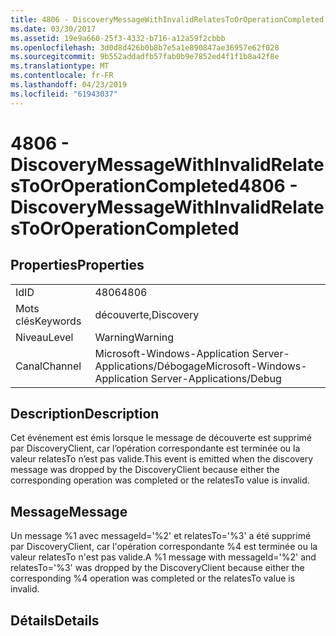 ```yaml
---
title: 4806 - DiscoveryMessageWithInvalidRelatesToOrOperationCompleted
ms.date: 03/30/2017
ms.assetid: 19e9a660-25f3-4332-b716-a12a59f2cbbb
ms.openlocfilehash: 3d0d8d426b0b8b7e5a1e890847ae36957e62f028
ms.sourcegitcommit: 9b552addadfb57fab0b9e7852ed4f1f1b8a42f8e
ms.translationtype: MT
ms.contentlocale: fr-FR
ms.lasthandoff: 04/23/2019
ms.locfileid: "61943037"
---
```

# <a name="4806---discoverymessagewithinvalidrelatestooroperationcompleted"></a><span data-ttu-id="0dcaa-102">4806 - DiscoveryMessageWithInvalidRelatesToOrOperationCompleted</span><span class="sxs-lookup"><span data-stu-id="0dcaa-102">4806 - DiscoveryMessageWithInvalidRelatesToOrOperationCompleted</span></span>
## <a name="properties"></a><span data-ttu-id="0dcaa-103">Properties</span><span class="sxs-lookup"><span data-stu-id="0dcaa-103">Properties</span></span>  
  
|||  
|-|-|  
|<span data-ttu-id="0dcaa-104">Id</span><span class="sxs-lookup"><span data-stu-id="0dcaa-104">ID</span></span>|<span data-ttu-id="0dcaa-105">4806</span><span class="sxs-lookup"><span data-stu-id="0dcaa-105">4806</span></span>|  
|<span data-ttu-id="0dcaa-106">Mots clés</span><span class="sxs-lookup"><span data-stu-id="0dcaa-106">Keywords</span></span>|<span data-ttu-id="0dcaa-107">découverte,</span><span class="sxs-lookup"><span data-stu-id="0dcaa-107">Discovery</span></span>|  
|<span data-ttu-id="0dcaa-108">Niveau</span><span class="sxs-lookup"><span data-stu-id="0dcaa-108">Level</span></span>|<span data-ttu-id="0dcaa-109">Warning</span><span class="sxs-lookup"><span data-stu-id="0dcaa-109">Warning</span></span>|  
|<span data-ttu-id="0dcaa-110">Canal</span><span class="sxs-lookup"><span data-stu-id="0dcaa-110">Channel</span></span>|<span data-ttu-id="0dcaa-111">Microsoft-Windows-Application Server-Applications/Débogage</span><span class="sxs-lookup"><span data-stu-id="0dcaa-111">Microsoft-Windows-Application Server-Applications/Debug</span></span>|  
  
## <a name="description"></a><span data-ttu-id="0dcaa-112">Description</span><span class="sxs-lookup"><span data-stu-id="0dcaa-112">Description</span></span>  
 <span data-ttu-id="0dcaa-113">Cet événement est émis lorsque le message de découverte est supprimé par DiscoveryClient, car l’opération correspondante est terminée ou la valeur relatesTo n’est pas valide.</span><span class="sxs-lookup"><span data-stu-id="0dcaa-113">This event is emitted when the discovery message was dropped by the DiscoveryClient because either the corresponding operation was completed or the relatesTo value is invalid.</span></span>  
  
## <a name="message"></a><span data-ttu-id="0dcaa-114">Message</span><span class="sxs-lookup"><span data-stu-id="0dcaa-114">Message</span></span>  
 <span data-ttu-id="0dcaa-115">Un message %1 avec messageId='%2' et relatesTo='%3' a été supprimé par DiscoveryClient, car l'opération correspondante %4 est terminée ou la valeur relatesTo n'est pas valide.</span><span class="sxs-lookup"><span data-stu-id="0dcaa-115">A %1 message with messageId='%2' and relatesTo='%3' was dropped by the DiscoveryClient because either the corresponding %4 operation was completed or the relatesTo value is invalid.</span></span>  
  
## <a name="details"></a><span data-ttu-id="0dcaa-116">Détails</span><span class="sxs-lookup"><span data-stu-id="0dcaa-116">Details</span></span>
